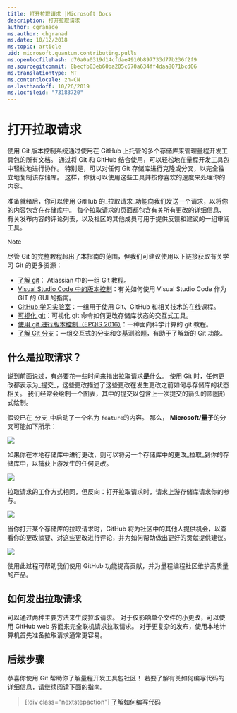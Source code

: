 ```yaml
---
title: 打开拉取请求 |Microsoft Docs
description: 打开拉取请求
author: cgranade
ms.author: chgranad
ms.date: 10/12/2018
ms.topic: article
uid: microsoft.quantum.contributing.pulls
ms.openlocfilehash: d70a0a0319d14cfdae4910b897733d77b236f2f9
ms.sourcegitcommit: 8becfb03eb60ba205c670a634ff4daa8071bcd06
ms.translationtype: MT
ms.contentlocale: zh-CN
ms.lasthandoff: 10/26/2019
ms.locfileid: "73183720"
---
```

# <a name="opening-pull-requests"></a>打开拉取请求 #

使用 Git 版本控制系统通过使用在 GitHub 上托管的多个存储库来管理量程开发工具包的所有文档。
通过将 Git 和 GitHub 结合使用，可以轻松地在量程开发工具包中轻松地进行协作。
特别是，可以对任何 Git 存储库进行克隆或分叉，以完全独立地复制该存储库。
这样，你就可以使用这些工具并按你喜欢的速度来处理你的内容。

准备就绪后，你可以使用 GitHub 的_拉取请求_功能向我们发送一个请求，以将你的内容包含在存储库中。
每个拉取请求的页面都包含有关所有更改的详细信息、有关发布内容的评论列表，以及社区的其他成员可用于提供反馈和建议的一组审阅工具。

> [!NOTE]
> 尽管 Git 的完整教程超出了本指南的范围，但我们可建议使用以下链接获取有关学习 Git 的更多资源：
>
> - [了解 git](https://www.atlassian.com/git)： Atlassian 中的一组 Git 教程。
> - [Visual Studio Code 中的版本控制](https://code.visualstudio.com/docs/editor/versioncontrol)：有关如何使用 Visual Studio Code 作为 GIT 的 GUI 的指南。
> - [GitHub 学习实验室](https://lab.github.com/)：一组用于使用 Git、GitHub 和相关技术的在线课程。
> - [可视化 git](https://git-school.github.io/visualizing-git/)：可视化 git 命令如何更改存储库状态的交互式工具。
> - [使用 git 进行版本控制（EPQIS 2016）](https://nbviewer.jupyter.org/github/QuinnPhys/PythonWorkshop-science/blob/master/lecture-1-scicomp-tools-part1.ipynb#Version-Control-with-Git-(50-Minutes))：一种面向科学计算的 git 教程。
> - [了解 Git 分支](https://learngitbranching.js.org/)：一组交互式的分支和变基测验题，有助于了解新的 Git 功能。

## <a name="what-is-a-pull-request"></a>什么是拉取请求？ ##

说到前面说过，有必要花一些时间来指出拉取请求**是**什么。
使用 Git 时，任何更改都表示为_提交_，这些更改描述了这些更改在发生更改之前如何与存储库的状态相关。
我们经常会绘制一个图表，其中的提交以包含上一次提交的箭头的圆圈形式绘制。

假设已在_分支_中启动了一个名为 `feature`的内容。
那么， **Microsoft/量子**的分叉可能如下所示：

![](~/media/git-workflow-step0.png)

如果你在本地存储库中进行更改，则可以将另一个存储库中的更改_拉取_到你的存储库中，以捕获上游发生的任何更改。

![](~/media/git-workflow-step1.png)

拉取请求的工作方式相同，但反向：打开拉取请求时，请求上游存储库请求你的参与。

![](~/media/git-workflow-step2.png)

当你打开某个存储库的拉取请求时，GitHub 将为社区中的其他人提供机会，以查看你的更改摘要、对这些更改进行评论，并为如何帮助做出更好的贡献提供建议。

![](~/media/pull-request-header.png)

使用此过程可帮助我们使用 GitHub 功能提高贡献，并为量程编程社区维护高质量的产品。

## <a name="how-to-make-a-pull-request"></a>如何发出拉取请求 ##

可以通过两种主要方法来生成拉取请求。
对于仅影响单个文件的小更改，可以使用 GitHub web 界面来完全联机请求拉取请求。
对于更复杂的发布，使用本地计算机首先准备拉取请求通常更容易。

<!--
### Using the Web Interface ###

**TODO**

### Command-Line and GitHub Flow ###

Most of the time, it's easier to prepare a pull request on your own computer; that makes it easier to work incrementally, and to test your changes.
If you haven't already done so, the first step is to _fork_ the repository that you'd like to contribute to.
Forking makes a complete clone of the original repository, but under your GitHub account instead of under [Microsoft](http://github.com/Microsoft/) or [MicrosoftDocs](http://github.com/MicrosoftDocs/).
This way, you can edit your personal fork to your heart's content before making a pull request for your work.

**TODO: pick up here**

## Code Review and Etiquette ##

**TODO: PR ettiquette, reviews, etc.**

-->

## <a name="next-steps"></a>后续步骤 ##

恭喜你使用 Git 帮助你了解量程开发工具包社区！
若要了解有关如何编写代码的详细信息，请继续阅读下面的指南。

> [!div class="nextstepaction"]
> [了解如何编写代码](xref:microsoft.quantum.contributing.code)
